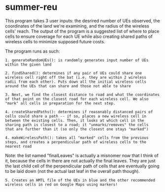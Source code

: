 # summer-reu
This program takes 3 user inputs: the desrired number of UEs observed, 
the coordinates of the land we're examining, and the radius of the 
wireless cells' reach. The output of the program is a suggested list of 
where to place cells to ensure coverage for each UE while also creating 
shared paths of wireless cells to minimize supposed future costs.

The program runs as such:

    1. generateRandomUEs(): is randomly generates input number of UEs
    within the given land

    2. findShared(): determines if any pair of UEs could share one 
    wireless cell right off the bat (i.e. they are within 2 wireless 
    radii from each other). Puts down all the initial wireless cells 
    around the UEs that can share and those not able to share

    3. Next, we find the closest distance to road and what the coordinates
    of that point on the closest road for each wireless cell. We also 
    "mark" all cells in preparation for the next step.

    4. createSharedPaths(): determines if reasonably distanced pairs of
    cells could share a path -- if so, places a new wireless cell in 
    between the existing cells. Then, it looks at which cell in the 
    sharing path is closest to a road; it "unmarks/removes" the cells 
    that are further than it (so only the closest one stays "marked")

    4. makeWirelessPath(): takes all "marked" cells from the previous 
    steps, and creates a perpendicular path of wireless cells to the 
    nearest road

Note: the list named "finalLeaves" is actually a misnomer now that I
think of it, because the cells in there are not actually the final leaves.
They are just the last child cell of the perpendicular path of cells 
that are eventually going to be laid down (not the actual last leaf in the
overall path though).

    5. Creates an HMTL file of the UEs in blue and the other recommended 
    wireless cells in red on Google Maps using markers!

